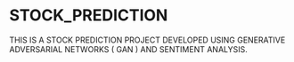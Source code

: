 # STOCK_PREDICTION

THIS IS A STOCK PREDICTION PROJECT DEVELOPED USING GENERATIVE ADVERSARIAL NETWORKS ( GAN ) AND SENTIMENT ANALYSIS.
